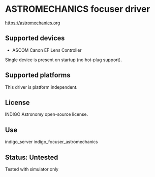 # ASTROMECHANICS focuser driver

https://astromechanics.org

## Supported devices
* ASCOM Canon EF Lens Controller

Single device is present on startup (no hot-plug support).

## Supported platforms

This driver is platform independent.

## License

INDIGO Astronomy open-source license.

## Use

indigo_server indigo_focuser_astromechanics

## Status: Untested

Tested with simulator only
